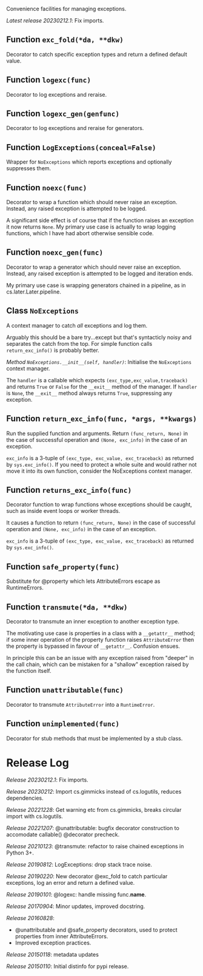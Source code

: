 Convenience facilities for managing exceptions.

*Latest release 20230212.1*:
Fix imports.

## Function `exc_fold(*da, **dkw)`

Decorator to catch specific exception types and return a defined default value.

## Function `logexc(func)`

Decorator to log exceptions and reraise.

## Function `logexc_gen(genfunc)`

Decorator to log exceptions and reraise for generators.

## Function `LogExceptions(conceal=False)`

Wrapper for `NoExceptions` which reports exceptions and optionally
suppresses them.

## Function `noexc(func)`

Decorator to wrap a function which should never raise an exception.
Instead, any raised exception is attempted to be logged.

A significant side effect is of course that if the function raises an
exception it now returns `None`.
My primary use case is actually to wrap logging functions,
which I have had abort otherwise sensible code.

## Function `noexc_gen(func)`

Decorator to wrap a generator which should never raise an exception.
Instead, any raised exception is attempted to be logged and iteration ends.

My primary use case is wrapping generators chained in a pipeline,
as in cs.later.Later.pipeline.

## Class `NoExceptions`

A context manager to catch _all_ exceptions and log them.

Arguably this should be a bare try...except but that's syntacticly
noisy and separates the catch from the top.
For simple function calls `return_exc_info()` is probably better.

*Method `NoExceptions.__init__(self, handler)`*:
Initialise the `NoExceptions` context manager.

The `handler` is a callable which
expects `(exc_type,exc_value,traceback)`
and returns `True` or `False`
for the `__exit__` method of the manager.
If `handler` is `None`, the `__exit__` method
always returns `True`, suppressing any exception.

## Function `return_exc_info(func, *args, **kwargs)`

Run the supplied function and arguments.
Return `(func_return, None)`
in the case of successful operation
and `(None, exc_info)` in the case of an exception.

`exc_info` is a 3-tuple of `(exc_type, exc_value, exc_traceback)`
as returned by `sys.exc_info()`.
If you need to protect a whole suite and would rather not move it
into its own function, consider the NoExceptions context manager.

## Function `returns_exc_info(func)`

Decorator function to wrap functions whose exceptions should be caught,
such as inside event loops or worker threads.

It causes a function to return `(func_return, None)`
in the case of successful operation
and `(None, exc_info)` in the case of an exception.

`exc_info` is a 3-tuple of `(exc_type, exc_value, exc_traceback)`
as returned by `sys.exc_info()`.

## Function `safe_property(func)`

Substitute for @property which lets AttributeErrors escape as RuntimeErrors.

## Function `transmute(*da, **dkw)`

Decorator to transmute an inner exception to another exception type.

The motivating use case is properties in a class with a
`__getattr__` method;
if some inner operation of the property function raises `AttributeError`
then the property is bypassed in favour of `__getattr__`.
Confusion ensues.

In principle this can be an issue with any exception raised
from "deeper" in the call chain, which can be mistaken for a
"shallow" exception raised by the function itself.

## Function `unattributable(func)`

Decorator to transmute `AttributeError` into a `RuntimeError`.

## Function `unimplemented(func)`

Decorator for stub methods that must be implemented by a stub class.

# Release Log



*Release 20230212.1*:
Fix imports.

*Release 20230212*:
Import cs.gimmicks instead of cs.logutils, reduces dependencies.

*Release 20221228*:
Get warning etc from cs.gimmicks, breaks circular import with cs.logutils.

*Release 20221207*:
@unattributable: bugfix decorator construction to accomodate callable() @decorator precheck.

*Release 20210123*:
@transmute: refactor to raise chained exceptions in Python 3+.

*Release 20190812*:
LogExceptions: drop stack trace noise.

*Release 20190220*:
New decorator @exc_fold to catch particular exceptions, log an error and return a defined value.

*Release 20190101*:
@logexc: handle missing func.__name__.

*Release 20170904*:
Minor updates, improved docstring.

*Release 20160828*:
* @unattributable and @safe_property decorators, used to protect properties from inner AttributeErrors.
* Improved exception practices.

*Release 20150118*:
metadata updates

*Release 20150110*:
Initial distinfo for pypi release.
